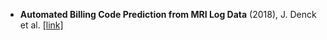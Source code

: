 - **Automated Billing Code Prediction from MRI Log Data** (2018), J. Denck et al. [[link]](http://indexsmart.mirasmart.com/ISMRM2018/PDFfiles/2635.html)
